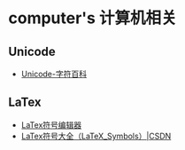 # computer's 计算机相关

## Unicode
- [Unicode-字符百科](https://unicode-table.com/cn/)

## LaTex
- [LaTex符号编辑器](https://www.latexlive.com/)
- [LaTex符号大全（LaTeX_Symbols）|CSDN](https://blog.csdn.net/yen_csdn/article/details/79966985)